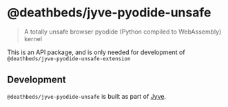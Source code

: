 # @deathbeds/jyve-pyodide-unsafe

> A totally unsafe browser pyodide (Python compiled to WebAssembly) kernel

This is an API package, and is only needed for development of `@deathbeds/jyve-pyodide-unsafe-extension`

## Development

`@deathbeds/jyve-pyodide-unsafe` is built as part of [Jyve](https://github.com/deathbeds/jyve).
